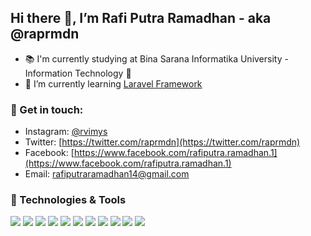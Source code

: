## Hi there 👋, I’m Rafi Putra Ramadhan - aka @raprmdn

- 📚 I'm currently studying at Bina Sarana Informatika University - Information Technology 🚀
- 🌱 I’m currently learning [Laravel Framework](https://github.com/laravel/laravel)

### 🚀 Get in touch:

- Instagram: [@rvimys](https://www.instagram.com/rvimys)
- Twitter: [https://twitter.com/raprmdn](https://twitter.com/raprmdn)
- Facebook: [https://www.facebook.com/rafiputra.ramadhan.1](https://www.facebook.com/rafiputra.ramadhan.1)
- Email: rafiputraramadhan14@gmail.com

### 🔧 Technologies & Tools
![](https://img.shields.io/badge/OS-Windows-informational?style=flat&logo=windows&logoColor=white&color=2bbc8a)
![](https://img.shields.io/badge/Tools-PHPStorm-informational?style=flat&logo=phpstorm&logoColor=white&color=2bbc8a)
![](https://img.shields.io/badge/Code-Laravel-informational?style=flat&logo=laravel&logoColor=white&color=2bbc8a)
![](https://img.shields.io/badge/Code-PHP-informational?style=flat&logo=php&logoColor=white&color=2bbc8a)
![](https://img.shields.io/badge/Code-JavaScript-informational?style=flat&logo=javascript&logoColor=white&color=2bbc8a)
![](https://img.shields.io/badge/Tools-VSCode-informational?style=flat&logo=visualstudiocode&logoColor=white&color=2bbc8a)
![](https://img.shields.io/badge/Tools-MySql-informational?style=flat&logo=mysql&logoColor=white&color=2bbc8a)
![](https://img.shields.io/badge/Tools-Postgres-informational?style=flat&logo=postgresql&logoColor=white&color=2bbc8a)
![](https://img.shields.io/badge/Tools-Laragon-informational?style=flat&logo=laragon&logoColor=white&color=2bbc8a)
![](https://img.shields.io/badge/Tools-Git-informational?style=flat&logo=git&logoColor=white&color=2bbc8a)
![](https://img.shields.io/badge/Tools-Github-informational?style=flat&logo=github&logoColor=white&color=2bbc8a)

